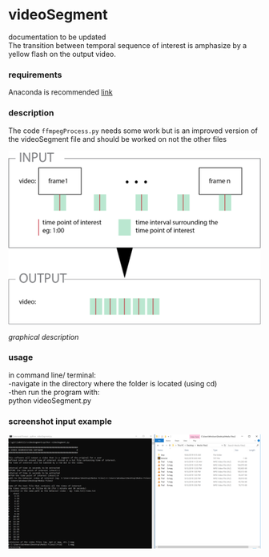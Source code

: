 # videoSegment
documentation to be updated  
The transition between temporal sequence of interest is amphasize by a yellow flash on the output video.

### requirements
Anaconda is recommended [link](https://www.anaconda.com/distribution/)

### description
The code `ffmpegProcess.py` needs some work but is an improved version of the videoSegment file and should be worked on not the other files


<img src="description.png">

_graphical description_  

### usage
in command line/ terminal:  
 -navigate in the directory where the folder is located (using cd)  
 -then run the program with:  
 	python videoSegment.py

### screenshot input example
<img src="screenShotexample.PNG">

